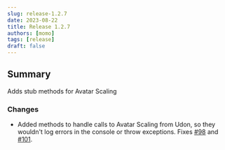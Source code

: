 ```yaml
---
slug: release-1.2.7
date: 2023-08-22
title: Release 1.2.7
authors: [momo]
tags: [release]
draft: false
---
```

## Summary

Adds stub methods for Avatar Scaling

### Changes
- Added methods to handle calls to Avatar Scaling from Udon, so they wouldn't log errors in the console or throw exceptions. Fixes [#98](https://github.com/vrchat-community/ClientSim/issues/98) and [#101](https://github.com/vrchat-community/ClientSim/issues/101).